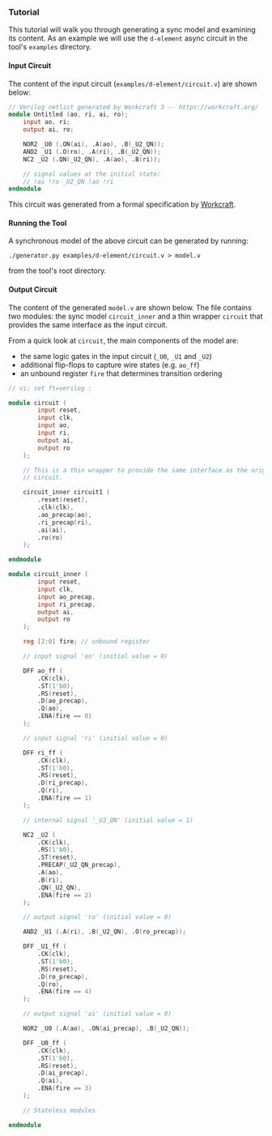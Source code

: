### Tutorial

This tutorial will walk you through generating a sync model and examining its
content. As an example we will use the `d-element` async circuit in the tool's
`examples` directory.

#### Input Circuit

The content of the input circuit (`examples/d-element/circuit.v`) are shown
below:

```verilog
// Verilog netlist generated by Workcraft 3 -- https://workcraft.org/
module Untitled (ao, ri, ai, ro);
    input ao, ri;
    output ai, ro;

    NOR2 _U0 (.ON(ai), .A(ao), .B(_U2_QN));
    AND2 _U1 (.O(ro), .A(ri), .B(_U2_QN));
    NC2 _U2 (.QN(_U2_QN), .A(ao), .B(ri));

    // signal values at the initial state:
    // !ai !ro _U2_QN !ao !ri
endmodule
```

This circuit was generated from a formal specification by
[Workcraft](https://workcraft.org/).

#### Running the Tool

A synchronous model of the above circuit can be generated by running:

```
./generator.py examples/d-element/circuit.v > model.v
```

from the tool's root directory.

#### Output Circuit

The content of the generated `model.v` are shown below. The file contains two
modules: the sync model `circuit_inner` and a thin wrapper `circuit` that
provides the same interface as the input circuit.

From a quick look at `circuit`, the main components of the model are:

- the same logic gates in the input circuit (`_U0`, `_U1` and `_U2`)
- additional flip-flops to capture wire states (e.g. `ao_ff`)
- an unbound register `fire` that determines transition ordering

```verilog
// vi: set ft=verilog :

module circuit (
        input reset,
        input clk,
        input ao,
        input ri,
        output ai,
        output ro
    );

    // This is a thin wrapper to provide the same interface as the original
    // circuit.

    circuit_inner circuit1 (
        .reset(reset),
        .clk(clk),
        .ao_precap(ao),
        .ri_precap(ri),
        .ai(ai),
        .ro(ro)
    );

endmodule

module circuit_inner (
        input reset,
        input clk,
        input ao_precap,
        input ri_precap,
        output ai,
        output ro
    );

    reg [2:0] fire; // unbound register

    // input signal 'ao' (initial value = 0)

    DFF ao_ff (
        .CK(clk),
        .ST(1'b0),
        .RS(reset),
        .D(ao_precap),
        .Q(ao),
        .ENA(fire == 0)
    );

    // input signal 'ri' (initial value = 0)

    DFF ri_ff (
        .CK(clk),
        .ST(1'b0),
        .RS(reset),
        .D(ri_precap),
        .Q(ri),
        .ENA(fire == 1)
    );

    // internal signal '_U2_QN' (initial value = 1)

    NC2 _U2 (
        .CK(clk),
        .RS(1'b0),
        .ST(reset),
        .PRECAP(_U2_QN_precap),
        .A(ao),
        .B(ri),
        .QN(_U2_QN),
        .ENA(fire == 2)
    );

    // output signal 'ro' (initial value = 0)

    AND2 _U1 (.A(ri), .B(_U2_QN), .O(ro_precap));

    DFF _U1_ff (
        .CK(clk),
        .ST(1'b0),
        .RS(reset),
        .D(ro_precap),
        .Q(ro),
        .ENA(fire == 4)
    );

    // output signal 'ai' (initial value = 0)

    NOR2 _U0 (.A(ao), .ON(ai_precap), .B(_U2_QN));

    DFF _U0_ff (
        .CK(clk),
        .ST(1'b0),
        .RS(reset),
        .D(ai_precap),
        .Q(ai),
        .ENA(fire == 3)
    );

    // Stateless modules

endmodule
```
